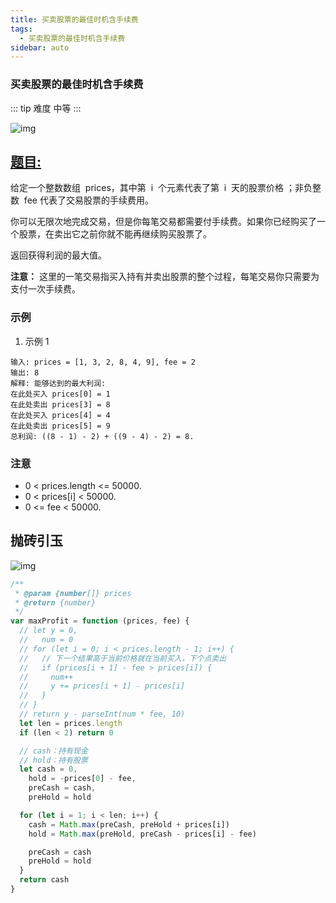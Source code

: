 ```yaml
---
title: 买卖股票的最佳时机含手续费
tags:
  - 买卖股票的最佳时机含手续费
sidebar: auto
---
```


### 买卖股票的最佳时机含手续费

::: tip 难度
中等
:::

![img](http://qiniu.gaowenju.com/leecode/banner/more-005.jpg)

## [题目:](https://leetcode-cn.com/problems/best-time-to-buy-and-sell-stock-with-transaction-fee/)

给定一个整数数组  prices，其中第  i  个元素代表了第  i  天的股票价格 ；非负整数  fee 代表了交易股票的手续费用。

你可以无限次地完成交易，但是你每笔交易都需要付手续费。如果你已经购买了一个股票，在卖出它之前你就不能再继续购买股票了。

返回获得利润的最大值。

**注意：** 这里的一笔交易指买入持有并卖出股票的整个过程，每笔交易你只需要为支付一次手续费。

### 示例

1. 示例 1

```
输入: prices = [1, 3, 2, 8, 4, 9], fee = 2
输出: 8
解释: 能够达到的最大利润:
在此处买入 prices[0] = 1
在此处卖出 prices[3] = 8
在此处买入 prices[4] = 4
在此处卖出 prices[5] = 9
总利润: ((8 - 1) - 2) + ((9 - 4) - 2) = 8.
```

### 注意

- 0 < prices.length <= 50000.
- 0 < prices[i] < 50000.
- 0 <= fee < 50000.

## 抛砖引玉

![img](http://qiniu.gaowenju.com/leecode/more-005.png)

```javascript
/**
 * @param {number[]} prices
 * @return {number}
 */
var maxProfit = function (prices, fee) {
  // let y = 0,
  //   num = 0
  // for (let i = 0; i < prices.length - 1; i++) {
  //   // 下一个结果高于当前价格就在当前买入，下个点卖出
  //   if (prices[i + 1] - fee > prices[i]) {
  //     num++
  //     y += prices[i + 1] - prices[i]
  //   }
  // }
  // return y - parseInt(num * fee, 10)
  let len = prices.length
  if (len < 2) return 0

  // cash：持有现金
  // hold：持有股票
  let cash = 0,
    hold = -prices[0] - fee,
    preCash = cash,
    preHold = hold

  for (let i = 1; i < len; i++) {
    cash = Math.max(preCash, preHold + prices[i])
    hold = Math.max(preHold, preCash - prices[i] - fee)

    preCash = cash
    preHold = hold
  }
  return cash
}
```
